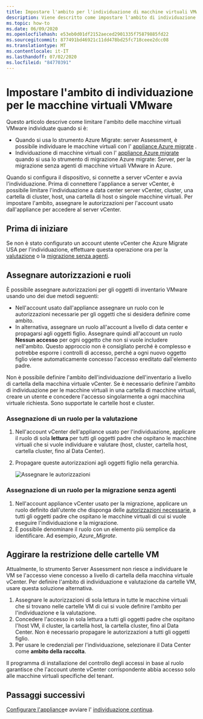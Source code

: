 ```yaml
---
title: Impostare l'ambito per l'individuazione di macchine virtuali VMware con Azure Migrate
description: Viene descritto come impostare l'ambito di individuazione per la valutazione e la migrazione di macchine virtuali VMware con Azure Migrate.
ms.topic: how-to
ms.date: 06/09/2020
ms.openlocfilehash: e53eb0d01df2152aeced2901335f75879885fd22
ms.sourcegitcommit: 877491bd46921c11dd478bd25fc718ceee2dcc08
ms.translationtype: MT
ms.contentlocale: it-IT
ms.lasthandoff: 07/02/2020
ms.locfileid: "84770391"
---
```

# <a name="set-discovery-scope-for-vmware-vms"></a>Impostare l'ambito di individuazione per le macchine virtuali VMware

Questo articolo descrive come limitare l'ambito delle macchine virtuali VMware individuate quando si è:

- Quando si usa lo strumento Azure Migrate: server Assessment, è possibile individuare le macchine virtuali con l' [appliance Azure migrate](migrate-appliance-architecture.md) .
- Individuazione di macchine virtuali con l' [appliance Azure migrate](migrate-appliance-architecture.md) quando si usa lo strumento di migrazione Azure migrate: Server, per la migrazione senza agenti di macchine virtuali VMware in Azure.

Quando si configura il dispositivo, si connette a server vCenter e avvia l'individuazione. Prima di connettere l'appliance a server vCenter, è possibile limitare l'individuazione a data center server vCenter, cluster, una cartella di cluster, host, una cartella di host o singole macchine virtuali. Per impostare l'ambito, assegnare le autorizzazioni per l'account usato dall'appliance per accedere al server vCenter.

## <a name="before-you-start"></a>Prima di iniziare

Se non è stato configurato un account utente vCenter che Azure Migrate USA per l'individuazione, effettuare questa operazione ora per la [valutazione](tutorial-prepare-vmware.md#set-up-permissions-for-assessment) o la [migrazione senza agenti](tutorial-prepare-vmware.md#assign-permissions-to-an-account).


## <a name="assign-permissions-and-roles"></a>Assegnare autorizzazioni e ruoli

È possibile assegnare autorizzazioni per gli oggetti di inventario VMware usando uno dei due metodi seguenti:

- Nell'account usato dall'appliance assegnare un ruolo con le autorizzazioni necessarie per gli oggetti che si desidera definire come ambito.
- In alternativa, assegnare un ruolo all'account a livello di data center e propagarsi agli oggetti figlio. Assegnare quindi all'account un ruolo **Nessun accesso** per ogni oggetto che non si vuole includere nell'ambito. Questo approccio non è consigliato perché è complesso e potrebbe esporre i controlli di accesso, perché a ogni nuovo oggetto figlio viene automaticamente concesso l'accesso ereditato dall'elemento padre.

Non è possibile definire l'ambito dell'individuazione dell'inventario a livello di cartella della macchina virtuale vCenter. Se è necessario definire l'ambito di individuazione per le macchine virtuali in una cartella di macchine virtuali, creare un utente e concedere l'accesso singolarmente a ogni macchina virtuale richiesta. Sono supportate le cartelle host e cluster.


### <a name="assign-a-role-for-assessment"></a>Assegnazione di un ruolo per la valutazione

1. Nell'account vCenter dell'appliance usato per l'individuazione, applicare il ruolo di sola **lettura** per tutti gli oggetti padre che ospitano le macchine virtuali che si vuole individuare e valutare (host, cluster, cartella host, cartella cluster, fino al Data Center).
2. Propagare queste autorizzazioni agli oggetti figlio nella gerarchia.

    ![Assegnare le autorizzazioni](./media/tutorial-assess-vmware/assign-perms.png)

### <a name="assign-a-role-for-agentless-migration"></a>Assegnazione di un ruolo per la migrazione senza agenti

1. Nell'account appliance vCenter usato per la migrazione, applicare un ruolo definito dall'utente che disponga delle [autorizzazioni necessarie](migrate-support-matrix-vmware-migration.md#vmware-requirements-agentless), a tutti gli oggetti padre che ospitano le macchine virtuali di cui si vuole eseguire l'individuazione e la migrazione.
2. È possibile denominare il ruolo con un elemento più semplice da identificare. Ad esempio, <em>Azure_Migrate</em>.

## <a name="work-around-vm-folder-restriction"></a>Aggirare la restrizione delle cartelle VM

Attualmente, lo strumento Server Assessment non riesce a individuare le VM se l'accesso viene concesso a livello di cartella della macchina virtuale vCenter. Per definire l'ambito di individuazione e valutazione da cartelle VM, usare questa soluzione alternativa.

1. Assegnare le autorizzazioni di sola lettura in tutte le macchine virtuali che si trovano nelle cartelle VM di cui si vuole definire l'ambito per l'individuazione e la valutazione.
2. Concedere l'accesso in sola lettura a tutti gli oggetti padre che ospitano l'host VM, il cluster, la cartella host, la cartella cluster, fino al Data Center. Non è necessario propagare le autorizzazioni a tutti gli oggetti figlio.
3. Per usare le credenziali per l'individuazione, selezionare il Data Center come **ambito della raccolta**.


Il programma di installazione del controllo degli accessi in base al ruolo garantisce che l'account utente vCenter corrispondente abbia accesso solo alle macchine virtuali specifiche del tenant.


## <a name="next-steps"></a>Passaggi successivi

[Configurare l'appliance](how-to-set-up-appliance-vmware.md)e avviare l' [individuazione continua](how-to-set-up-appliance-vmware.md#start-continuous-discovery-by-providing-vcenter-server-and-vm-credential).
